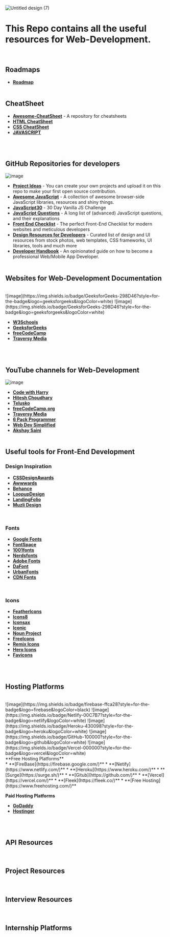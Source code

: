 ![Untitled design (7)](https://user-images.githubusercontent.com/83531337/159842377-ed16c956-cd6a-4847-8832-ea4285d02898.png)


# This Repo contains all the useful resources for Web-Development.

<br>


## Roadmaps
* **[Roadmap](https://github.com/Aashutosh0033/Web-Dev-Resources/blob/main/Roadmaps.md)**
<br><br>

## CheatSheet 
* **[Awesome-CheatSheet](https://github.com/LeCoupa/awesome-cheatsheets)** - A repository for cheatsheets <br>
* **[HTML CheatSheet](https://makeawebsitehub.com/the-html-5-mega-cheat-sheet/)** 
* **[CSS CheatSheet](https://makeawebsitehub.com/css3-mega-cheat-sheet/)** 
* **[JAVASCRIPT](https://websitesetup.org/javascript-cheat-sheet/)**


<br><br>


## GitHub Repositories for developers
![image](https://img.shields.io/badge/GitHub-100000?style=for-the-badge&logo=github&logoColor=white) 
* **[Project Ideas](https://github.com/akshaymarch7/project-ideas)** - You can create your own projects and upload it on this repo to make your first open source contribution.<br>
* **[Awesome JavaScript](https://github.com/sorrycc/awesome-javascript)** - A collection of awesome browser-side JavaScript libraries, resources and shiny things.<br>
* **[JavaScript30](https://github.com/wesbos/JavaScript30)** - 30 Day Vanilla JS Challenge <br>
* **[JavaScript Questions](https://github.com/lydiahallie/javascript-questions)** - A long list of (advanced) JavaScript questions, and their explanations <br>
* **[Front End Checklist](https://github.com/thedaviddias/Front-End-Checklist)** -  The perfect Front-End Checklist for modern websites and meticulous developers<br>
* **[Design Resources for Developers](https://github.com/bradtraversy/design-resources-for-developers)** - Curated list of design and UI resources from stock photos, web templates, CSS frameworks, UI libraries, tools and much more <br>
* **[Developer Handbook](https://github.com/apptension/developer-handbook)** - An opinionated guide on how to become a professional Web/Mobile App Developer.
<br><br>

## Websites for Web-Development Documentation

<br>
![image](https://img.shields.io/badge/GeeksforGeeks-298D46?style=for-the-badge&logo=geeksforgeeks&logoColor=white)
![image](https://img.shields.io/badge/GeeksforGeeks-298D46?style=for-the-badge&logo=geeksforgeeks&logoColor=white)
<br>

* **[W3Schools](https://www.w3schools.com/default.asp)**
* **[GeeksforGeeks](https://www.geeksforgeeks.org/)**
* **[freeCodeCamp](https://www.freecodecamp.org/)**
* **[Traversy Media](https://www.traversymedia.com/)**

<br><br>


## YouTube channels for Web-Development
![image](https://img.shields.io/badge/YouTube-FF0000?style=for-the-badge&logo=youtube&logoColor=white)
* **[Code with Harry](https://youtube.com/c/CodeWithHarry)**
* **[Hitesh Choudhary](https://youtube.com/c/HiteshChoudharydotcom)**
* **[Telusko](https://youtube.com/c/Telusko)**
* **[freeCodeCamp.org](https://youtube.com/c/Freecodecamp)**
* **[Traversy Media](https://youtube.com/c/TraversyMedia)**
* **[6 Pack Programmer](https://youtube.com/c/6PackProgrammer)**
* **[Web Dev Simplified](https://youtube.com/c/WebDevSimplified)**
* **[Akshay Saini](https://youtube.com/c/akshaymarch7)**
<br><br>

## Useful tools for Front-End Development 

### Design Inspiration
* **[CSSDesignAwards](https://www.cssdesignawards.com/)**
* **[Awwwards](https://www.awwwards.com/)**
* **[Behance](https://www.behance.net/)**
* **[LoopupDesign](https://lookup.design/)**
* **[LandingFolio](https://landingfolio.com/)**
* **[Muzli Design](https://muz.li/)**

<br>

### Fonts

* **[Google Fonts](https://fonts.google.com/)**
* **[FontSpace](https://www.fontspace.com/)**
* **[1001fonts](https://www.1001fonts.com/)**
* **[Nerdsfonts](https://www.nerdfonts.com/)**
* **[Adobe Fonts](https://fonts.adobe.com/)**
* **[DaFont](https://www.dafont.com/)**
* **[UrbanFonts](https://www.urbanfonts.com/)**
* **[CDN Fonts](https://www.cdnfonts.com/)**

<br>

### Icons

* **[FeatherIcons](https://feathericons.com/)**
* **[Icons8](https://icons8.com/)**
* **[Iconsax](https://iconsax.io/)**
* **[Iconic](https://useiconic.com/open)**
* **[Noun Project](https://thenounproject.com/)**
* **[FreeIcons](https://www.flaticon.com/)**
* **[Remix Icons](https://remixicon.com/)**
* **[Hero Icons](https://heroicons.com/)**
* **[Favicons](https://favicon.io/)**

<br><br>

## Hosting Platforms

<br>
![image](https://img.shields.io/badge/firebase-ffca28?style=for-the-badge&logo=firebase&logoColor=black)
![image](https://img.shields.io/badge/Netlify-00C7B7?style=for-the-badge&logo=netlify&logoColor=white)
![image](https://img.shields.io/badge/Heroku-430098?style=for-the-badge&logo=heroku&logoColor=white)
![image](https://img.shields.io/badge/GitHub-100000?style=for-the-badge&logo=github&logoColor=white)
![image](https://img.shields.io/badge/Vercel-000000?style=for-the-badge&logo=vercel&logoColor=white)

<br>
**Free Hosting Platforms**<br>
* **[FireBase](https://firebase.google.com/)**
* **[Netify](https://www.netlify.com/)**
* **[Heroku](https://www.heroku.com/)**
* **[Surge](https://surge.sh/)**
* **[Gitub](https://github.com/)**
* **[Vercel](https://vercel.com/)**
* **[Fleek](https://fleek.co/)**
* **[Free Hosting](https://www.freehosting.com/)**

**Paid Hosting Platforms**<br>
* **[GoDaddy](https://www.godaddy.com/en-in/hosting/web-hosting)**
* **[Hostinger](https://www.hostinger.in/)**


<br><br>

## API Resources
<br>

## Project Resources
<br>

## Interview Resources
<br>

## Internship Platforms
<br>


